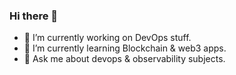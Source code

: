 ### Hi there 👋

- 🔭 I’m currently working on DevOps stuff.
- 🌱 I’m currently learning Blockchain & web3 apps.
- 💬 Ask me about devops & observability subjects.
